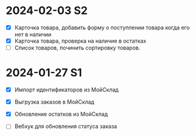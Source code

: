 # 2024-02-03 S2

- [x] Карточка товара, добавить форму о поступлении товара когда его нет в наличии
- [x] Карточка товара, проверка на наличие в остатках
- [ ] Список товаров, починить сортировку товаров.

# 2024-01-27 S1

- [x] Импорт идентификаторов из МойСклад
- [x] Выгрузка заказов в МойСклад
- [x] Обновление остатков из МойСклад
- [ ] Вебхук для обновления статуса заказа

